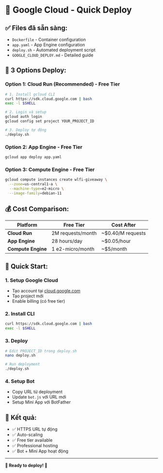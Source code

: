 # 🚀 Google Cloud - Quick Deploy

## ✅ **Files đã sẵn sàng:**
- `Dockerfile` - Container configuration
- `app.yaml` - App Engine configuration  
- `deploy.sh` - Automated deployment script
- `GOOGLE_CLOUD_DEPLOY.md` - Detailed guide

## 🎯 **3 Options Deploy:**

### **Option 1: Cloud Run (Recommended) - Free Tier**
```bash
# 1. Install gcloud CLI
curl https://sdk.cloud.google.com | bash
exec -l $SHELL

# 2. Login và setup
gcloud auth login
gcloud config set project YOUR_PROJECT_ID

# 3. Deploy tự động
./deploy.sh
```

### **Option 2: App Engine - Free Tier**
```bash
gcloud app deploy app.yaml
```

### **Option 3: Compute Engine - Free Tier**
```bash
gcloud compute instances create wlfi-giveaway \
  --zone=us-central1-a \
  --machine-type=e2-micro \
  --image-family=debian-11
```

## 💰 **Cost Comparison:**

| Platform | Free Tier | Cost After |
|----------|-----------|------------|
| **Cloud Run** | 2M requests/month | ~$0.40/M requests |
| **App Engine** | 28 hours/day | ~$0.05/hour |
| **Compute Engine** | 1 e2-micro/month | ~$5/month |

## 🚀 **Quick Start:**

### **1. Setup Google Cloud**
- Tạo account tại [cloud.google.com](https://cloud.google.com)
- Tạo project mới
- Enable billing (có free tier)

### **2. Install CLI**
```bash
curl https://sdk.cloud.google.com | bash
exec -l $SHELL
```

### **3. Deploy**
```bash
# Edit PROJECT_ID trong deploy.sh
nano deploy.sh

# Run deployment
./deploy.sh
```

### **4. Setup Bot**
- Copy URL từ deployment
- Update `bot.js` với URL mới
- Setup Mini App với BotFather

## 🎉 **Kết quả:**
- ✅ HTTPS URL tự động
- ✅ Auto-scaling
- ✅ Free tier available
- ✅ Professional hosting
- ✅ Bot + Mini App hoạt động

---

**🎯 Ready to deploy! 🚀**
